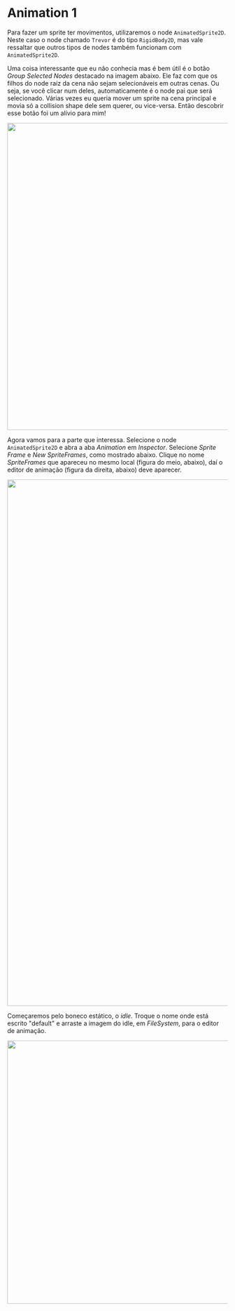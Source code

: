 # Animation 1

Para fazer um sprite ter movimentos, utilizaremos o node `AnimatedSprite2D`. Neste caso o node chamado `Trevor` é do tipo `RigidBody2D`, mas vale ressaltar que outros tipos de nodes também funcionam com `AnimatedSprite2D`. 

Uma coisa interessante que eu não conhecia mas é bem útil é o botão *Group Selected Nodes* destacado na imagem abaixo. Ele faz com que os filhos do node raíz da cena não sejam selecionáveis em outras cenas. Ou seja, se você clicar num deles, automaticamente é o node pai que será selecionado. Várias vezes eu queria mover um sprite na cena principal e movia só a collision shape dele sem querer, ou vice-versa. Então descobrir esse botão foi um alívio para mim!

<p align="center">
    <img src="https://github.com/user-attachments/assets/a761a71f-cb31-43c4-9477-900ee340e000" width="700">
</p>

Agora vamos para a parte que interessa. Selecione o node `AnimatedSprite2D` e abra a aba *Animation* em *Inspector*. Selecione *Sprite Frame* e *New SpriteFrames*, como mostrado abaixo. Clique no nome *SpriteFrames* que apareceu no mesmo local (figura do meio, abaixo), daí o editor de animação (figura da direita, abaixo) deve aparecer. 

<p align="center">
    <img src="https://github.com/user-attachments/assets/ca0a10c6-7b4b-4f6a-a4f6-85119f5294e2" width="1200">
</p>

Começaremos pelo boneco estático, o *idle*. Troque o nome onde está escrito "default" e arraste a imagem do idle, em *FileSystem*, para o editor de animação.

<p align="center">
    <img src="https://github.com/user-attachments/assets/37526b0f-9682-4346-a548-f4791120b9cb" width="600">
</p>

